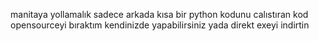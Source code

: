 manitaya yollamalık sadece arkada kısa bir python kodunu calıstıran kod opensourceyi bıraktım kendinizde yapabilirsiniz yada direkt exeyi indirtin

